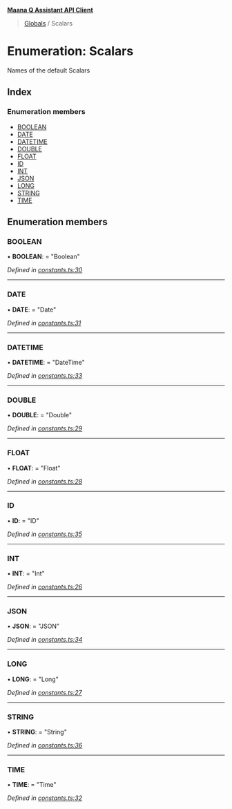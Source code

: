 **[Maana Q Assistant API Client](../README.md)**

> [Globals](../README.md) / Scalars

# Enumeration: Scalars

Names of the default Scalars

## Index

### Enumeration members

* [BOOLEAN](scalars.md#boolean)
* [DATE](scalars.md#date)
* [DATETIME](scalars.md#datetime)
* [DOUBLE](scalars.md#double)
* [FLOAT](scalars.md#float)
* [ID](scalars.md#id)
* [INT](scalars.md#int)
* [JSON](scalars.md#json)
* [LONG](scalars.md#long)
* [STRING](scalars.md#string)
* [TIME](scalars.md#time)

## Enumeration members

### BOOLEAN

•  **BOOLEAN**:  = "Boolean"

*Defined in [constants.ts:30](https://github.com/maana-io/q-assistant-client/blob/1a0616f/src/constants.ts#L30)*

___

### DATE

•  **DATE**:  = "Date"

*Defined in [constants.ts:31](https://github.com/maana-io/q-assistant-client/blob/1a0616f/src/constants.ts#L31)*

___

### DATETIME

•  **DATETIME**:  = "DateTime"

*Defined in [constants.ts:33](https://github.com/maana-io/q-assistant-client/blob/1a0616f/src/constants.ts#L33)*

___

### DOUBLE

•  **DOUBLE**:  = "Double"

*Defined in [constants.ts:29](https://github.com/maana-io/q-assistant-client/blob/1a0616f/src/constants.ts#L29)*

___

### FLOAT

•  **FLOAT**:  = "Float"

*Defined in [constants.ts:28](https://github.com/maana-io/q-assistant-client/blob/1a0616f/src/constants.ts#L28)*

___

### ID

•  **ID**:  = "ID"

*Defined in [constants.ts:35](https://github.com/maana-io/q-assistant-client/blob/1a0616f/src/constants.ts#L35)*

___

### INT

•  **INT**:  = "Int"

*Defined in [constants.ts:26](https://github.com/maana-io/q-assistant-client/blob/1a0616f/src/constants.ts#L26)*

___

### JSON

•  **JSON**:  = "JSON"

*Defined in [constants.ts:34](https://github.com/maana-io/q-assistant-client/blob/1a0616f/src/constants.ts#L34)*

___

### LONG

•  **LONG**:  = "Long"

*Defined in [constants.ts:27](https://github.com/maana-io/q-assistant-client/blob/1a0616f/src/constants.ts#L27)*

___

### STRING

•  **STRING**:  = "String"

*Defined in [constants.ts:36](https://github.com/maana-io/q-assistant-client/blob/1a0616f/src/constants.ts#L36)*

___

### TIME

•  **TIME**:  = "Time"

*Defined in [constants.ts:32](https://github.com/maana-io/q-assistant-client/blob/1a0616f/src/constants.ts#L32)*
